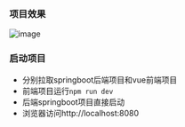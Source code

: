 ### 项目效果
![image](https://user-images.githubusercontent.com/58462525/116177553-8c665c80-a746-11eb-966b-f64b3cec0989.png)

### 启动项目
- 分别拉取springboot后端项目和vue前端项目
- 前端项目运行`npm run dev`
- 后端springboot项目直接启动
- 浏览器访问http://localhost:8080
